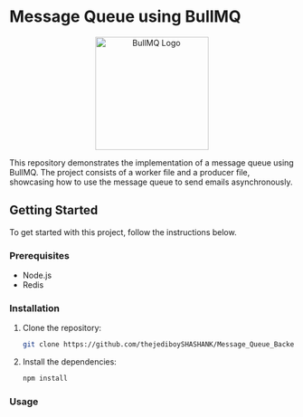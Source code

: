 # Message Queue using BullMQ

<p align="center">
  <img src="https://www.gitbook.com/cdn-cgi/image/width=120,dpr=2,height=120,fit=contain,format=auto/https%3A%2F%2F876297641-files.gitbook.io%2F~%2Ffiles%2Fv0%2Fb%2Fgitbook-x-prod.appspot.com%2Fo%2Fspaces%252F-LUuDmt_xXMfG66Rn1GA%252Ficon%252FHOq80FSJicAlE4bVptC9%252Fbull.png%3Falt%3Dmedia%26token%3D10a2ba71-db1f-4d5c-8787-3dbedc8dd3ce" width="200" alt="BullMQ Logo">
</p>

This repository demonstrates the implementation of a message queue using BullMQ. The project consists of a worker file and a producer file, showcasing how to use the message queue to send emails asynchronously.

## Getting Started

To get started with this project, follow the instructions below.

### Prerequisites

- Node.js
- Redis

### Installation

1. Clone the repository:

   ```sh
   git clone https://github.com/thejediboySHASHANK/Message_Queue_Backend.git

2. Install the dependencies:

   ```sh
   npm install

### Usage


